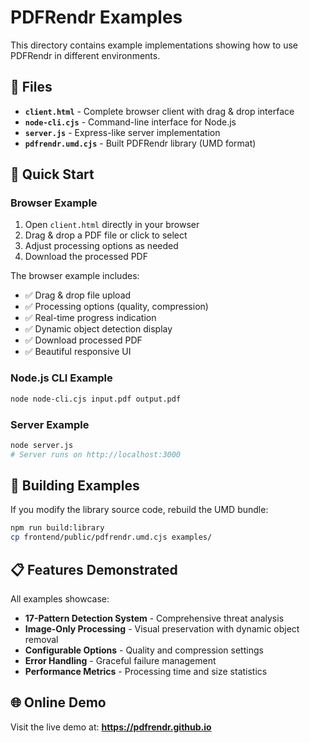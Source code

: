 # PDFRendr Examples

This directory contains example implementations showing how to use PDFRendr in different environments.

## 📁 Files

- **`client.html`** - Complete browser client with drag & drop interface
- **`node-cli.cjs`** - Command-line interface for Node.js
- **`server.js`** - Express-like server implementation
- **`pdfrendr.umd.cjs`** - Built PDFRendr library (UMD format)

## 🚀 Quick Start

### Browser Example

1. Open `client.html` directly in your browser
2. Drag & drop a PDF file or click to select
3. Adjust processing options as needed
4. Download the processed PDF

The browser example includes:
- ✅ Drag & drop file upload
- ✅ Processing options (quality, compression)
- ✅ Real-time progress indication
- ✅ Dynamic object detection display
- ✅ Download processed PDF
- ✅ Beautiful responsive UI

### Node.js CLI Example

```bash
node node-cli.cjs input.pdf output.pdf
```

### Server Example

```bash
node server.js
# Server runs on http://localhost:3000
```

## 🔧 Building Examples

If you modify the library source code, rebuild the UMD bundle:

```bash
npm run build:library
cp frontend/public/pdfrendr.umd.cjs examples/
```

## 📋 Features Demonstrated

All examples showcase:
- **17-Pattern Detection System** - Comprehensive threat analysis
- **Image-Only Processing** - Visual preservation with dynamic object removal
- **Configurable Options** - Quality and compression settings
- **Error Handling** - Graceful failure management
- **Performance Metrics** - Processing time and size statistics

## 🌐 Online Demo

Visit the live demo at: **https://pdfrendr.github.io**
